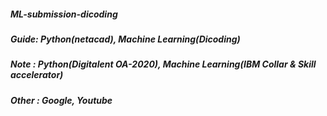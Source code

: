 ##### ML-submission-dicoding

##### Guide: Python(netacad), Machine Learning(Dicoding)
##### Note : Python(Digitalent OA-2020), Machine Learning(IBM Collar & Skill accelerator)

##### Other : Google, Youtube